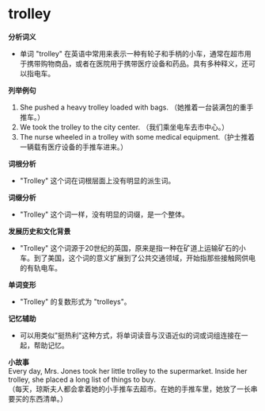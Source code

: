 # trolley

**分析词义**

  

*   单词 "trolley" 在英语中常用来表示一种有轮子和手柄的小车，通常在超市用于携带购物商品，或者在医院用于携带医疗设备和药品。具有多种释义，还可以指电车。

  

**列举例句**

  

1.  She pushed a heavy trolley loaded with bags. （她推着一台装满包的重手推车。）
2.  We took the trolley to the city center. （我们乘坐电车去市中心。）
3.  The nurse wheeled in a trolley with some medical equipment.（护士推着一辆载有医疗设备的手推车进来。）

  

**词根分析**

  

*   "Trolley" 这个词在词根层面上没有明显的派生词。

  

**词缀分析**

  

*   "Trolley" 这个词一样，没有明显的词缀，是一个整体。

  

**发展历史和文化背景**

  

*   "Trolley" 这个词源于20世纪的英国，原来是指一种在矿道上运输矿石的小车。到了美国，这个词的意义扩展到了公共交通领域，开始指那些接触网供电的有轨电车。

  

**单词变形**

  

*   "Trolley" 的复数形式为 "trolleys"。

  

**记忆辅助**

  

*   可以用类似"挺热利"这种方式，将单词读音与汉语近似的词或词组连接在一起，帮助记忆。

  

**小故事**  
Every day, Mrs. Jones took her little trolley to the supermarket. Inside her trolley, she placed a long list of things to buy.  
（每天，琼斯夫人都会拿着她的小手推车去超市。在她的手推车里，她放了一长串要买的东西清单。）
